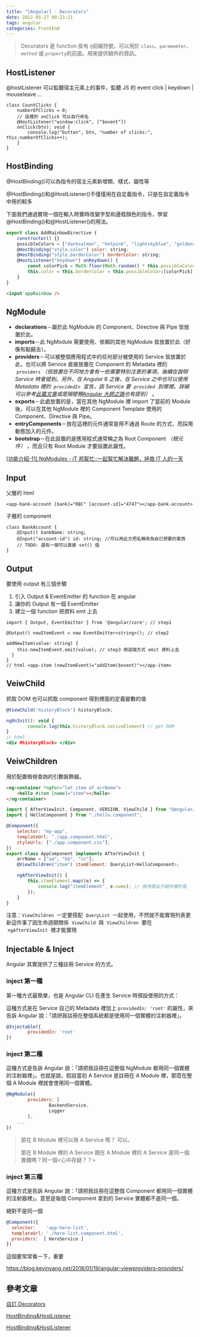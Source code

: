 ```yaml
---
title: "[Angular] - Decorators"
date: 2022-05-27 00:23:21
tags: angular
categories: FrontEnd
---
```


> Decorators 是 function 掛有 `@`前綴符號，可以用於 `class`、`paramemter`、`method` 或 `property`的前面。用來提供額外的資訊。

<!--more-->

## HostListener

@hostListener 可以監聽宿主元素上的事件，監聽 JS 的 event click | keydown | mouseleave ...

```tsx
class CountClicks {
    numberOfClicks = 0;
    // 這裡的 onClick 可以自行命名
    @HostListener("window:click", ["$event"])
    onClick(btn): void {
        console.log("button", btn, "number of clicks:", this.numberOfClicks++);
    }
}
```

## HostBinding

@HostBinding()可以為指令的宿主元素新增類、樣式、屬性等

@HostBinding()和@HostListener()不僅僅用在自定義指令，只是在自定義指令中用的較多

下面我們通過實現一個在輸入時實時改變字型和邊框顏色的指令，學習@HostBinding()和@HostListener()的用法。

```js
export class AddRainbowDirective {
    constructor() {}
    possibleColors = ["darksalmon", "hotpink", "lightskyblue", "goldenrod", "peachpuff", "mediumspringgreen", "cornflowerblue", "blanchedalmond", "lightslategrey"];
    @HostBinding("style.color") color: string;
    @HostBinding("style.borderColor") borderColor: string;
    @HostListener("keydown") onKeydown() {
        const colorPick = Math.floor(Math.random() * this.possibleColors.length);
        this.color = this.borderColor = this.possibleColors[colorPick];
    }
}
```

```html
<input appRainbow />
```

## NgModule

-   **declarations**－屬於此 NgModule 的 Component、Directive 與 Pipe 皆放置於此。
-   **imports**－此 NgModule 需要使用、依賴的其他 NgModule 皆放置於此（好像有點饒舌）。
-   **providers**－可以被整個應用程式中的任何部分被使用的 Service 皆放置於此，也可以將 Service 直接放置在 Component 的 Metadata 裡的  `providers` *（但放置在不同地方會有一些需要特別注意的事項，後續在說明 Service 時會提到。另外，在 Angular 6 之後，在 Service 之中也可以使用 Metadata 裡的  `providedIn`  宣告，該 Service 要  `provided`  到哪裡。詳細可以參考[此篇文章](https://blog.ninja-squad.com/2018/05/04/what-is-new-angular-6/)或是隔壁棚[Angular 大師之路](https://ithelp.ithome.com.tw/articles/10203876)也有提到）* 。
-   **exports**－此處放置的是，當在其他 NgModule 裡 import 了當前的 Module 後，可以在其他 NgModule 裡的 Component Template 使用的 Component、Directive 與 Pipe。
-   **entryComponents**－放在這裡的元件通常是用不通過 Route 的方式，而採用動態加入的元件。
-   **bootstrap**－在此設置的是應用程式通常稱之為 Root Component *（根元件）* ，而且只有 Root Module 才要設置此屬性。

[[功能介紹-11] NgModules - iT 邦幫忙::一起幫忙解決難題，拯救 IT 人的一天](https://ithelp.ithome.com.tw/articles/10195338)

## Input

父層的 html

```tsx
<app-bank-account [bank]="RBC" [account-id]="4747"></app-bank-account>
```

子層的 component

```tsx
class BankAccount {
    @Input() bankName: string;
    @Input("account-id") id: string; //可以用此方把名稱改為自已想要的東西
    // TODO: 還有一個可以直接 set() 值
}
```

## Output

要使用 output 有三個步驟

1. 引入 Output & EventEmitter 的 function 在 angular
2. 讓你的 Output 有一個 EventEmitter
3. 建立一個 function 把資料 emt 上去

```tsx
import { Output, EventEmitter } from '@angular/core'; // step1

@Output() newItemEvent = new EventEmitter<string>(); // step2

addNewItem(value: string) {
    this.newItemEvent.emit(value); // step3 用這個方式 emit 資料上去
  }
}
// html <app-item (newItemEvent)="addItem($event)"></app-item>
```

## VeiwChild

抓取 DOM 也可以抓取 component 得到裡面的定義變數的值

```jsx
@ViewChild('historyBlock') historyBlock;

ngOnInit(): void {
		console.log(this.historyBlock.nativeElement) // get DOM
}
// html
<div #historyBlock> </div>
```

## VeiwChildren

用於配置檢視查詢的引數裝飾器。

```html
<ng-container *ngFor="let item of arrName">
    <hello #item [name]="item"></hello>
</ng-container>
```

```jsx
import { AfterViewInit, Component, VERSION, ViewChild } from "@angular/core";
import { HelloComponent } from "./hello.component";

@Component({
    selector: "my-app",
    templateUrl: "./app.component.html",
    styleUrls: ["./app.component.css"],
})
export class AppComponent implements AfterViewInit {
    arrName = ["aa", "bb", "cc"];
    @ViewChildren("item") itemElement: QueryList<HelloComponent>;

    ngAfterViewInit() {
        this.itemElement.map((e) => {
            console.log("itemElement", e.name); // 依序提出子組件裡的值
        });
    }
}
```

注意：`ViewChildren`  一定要搭配  `QueryList`  一起使用，不然就不能實現列表更新這件事了因生命週期關係  `ViewChild`  與  `ViewChildren`  要在  `ngAfterViewInit`  裡才能實現

## Injectable & Inject

Angular 其實提供了三種註冊 Service 的方式。

### inject 第一種

第一種方式最簡單，也是 Angular CLI 在產生 Service 時預設使用的方式：

這種方式是在 Service 自己的 Metadata 裡加上 `providedIn: 'root'` 的屬性，來告訴 Angular 說：「請把我註冊在整個系統都是使用同一個實體的注射器裡」。

```js
@Injectable({
		providedIn: 'root'
})
```

### inject 第二種

這種方式是告訴 Angular 說：「請把我註冊在這整個 NgModule 都用同一個實體的注射器裡」。也就是說，假設當初 A Service 是註冊在 A Module 裡，那麼在整個 A Module 裡就會使用同一個實體。

```js
@NgModule({
		providers: [
				BackendService,
				Logger
		],
  	...
})
```

> 那在 B Module 裡可以用 A Service 嗎？ 可以。
>
> 那在 B Module 裡的 A Service 跟在 A Module 裡的 A Service 是同一個實體嗎？同一個<心中存疑？？>

### inject 第三種

這種方式是告訴 Angular 說：「請把我註冊在這整個 Component 都用同一個實體的注射器裡」。意思是每個 Component 拿到的 Service 實體都不是同一個。

絕對不是同一個

```js
@Component({
  selector:    'app-hero-list',
  templateUrl: './hero-list.component.html',
  providers:  [ HeroService ]
})
```

這個要常常看一下，重要

https://blog.kevinyang.net/2018/01/19/angular-viewproviders-providers/

## 參考文章

[自訂 Decorators](https://blog.kevinyang.net/2017/01/30/angular2-decorators/)

[HostBinding&HostListener](https://jiaming0708.github.io/2017/03/27/angular-hostbinding-listener/)

[HostBinding&HostListener](https://jiaming0708.github.io/2017/03/27/angular-hostbinding-listener/)
